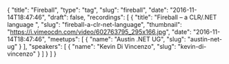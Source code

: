 {
  "title": "Fireball",
  "type": "tag",
  "slug": "fireball",
  "date": "2016-11-14T18:47:46",
  "draft": false,
  "recordings": [
    {
      "title": "Fireball – a CLR/.NET language ",
      "slug": "fireball-a-clr-net-language",
      "thumbnail": "https://i.vimeocdn.com/video/602763795_295x166.jpg",
      "date": "2016-11-14T18:47:46",
      "meetups": [
        {
          "name": "Austin .NET UG",
          "slug": "austin-net-ug"
        }
      ],
      "speakers": [
        {
          "name": "Kevin Di Vincenzo",
          "slug": "kevin-di-vincenzo"
        }
      ]
    }
  ]
}